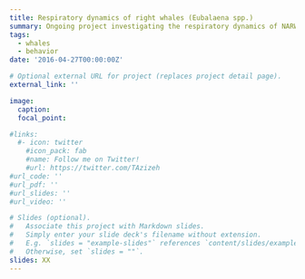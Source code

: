 ```yaml
---
title: Respiratory dynamics of right whales (Eubalaena spp.)
summary: Ongoing project investigating the respiratory dynamics of NARW and SRW.
tags:
  - whales
  - behavior
date: '2016-04-27T00:00:00Z'

# Optional external URL for project (replaces project detail page).
external_link: ''

image:
  caption: 
  focal_point:

#links:
  #- icon: twitter
    #icon_pack: fab
    #name: Follow me on Twitter!
    #url: https://twitter.com/TAzizeh
#url_code: ''
#url_pdf: ''
#url_slides: ''
#url_video: ''

# Slides (optional).
#   Associate this project with Markdown slides.
#   Simply enter your slide deck's filename without extension.
#   E.g. `slides = "example-slides"` references `content/slides/example-slides.md`.
#   Otherwise, set `slides = ""`.
slides: XX
---
```

